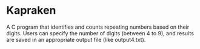 # Kapraken
A C program that identifies and counts repeating numbers based on their digits. Users can specify the number of digits (between 4 to 9), and results are saved in an appropriate output file (like output4.txt).
